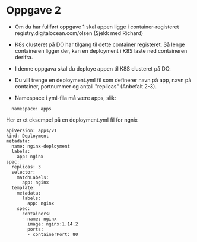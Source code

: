 # Oppgave 2

* Om du har fullført oppgave 1 skal appen ligge i container-registeret registry.digitalocean.com/olsen (Sjekk med Richard)

* K8s clusteret på DO har tilgang til dette container registeret. Så lenge containeren ligger der, kan en deployment i K8S laste ned containeren derifra.

* I denne oppgava skal du deploye appen til K8S clusteret på DO.

* Du vill trenge en deployment.yml fil som definerer navn på app, navn på container, portnummer og antall "replicas" (Anbefalt 2-3).

* Namespace i yml-fila må være apps, slik:
```
  namespace: apps
```

Her er et eksempel på en deployment.yml fil for ngnix

```
apiVersion: apps/v1
kind: Deployment
metadata:
  name: nginx-deployment
  labels:
    app: nginx
spec:
  replicas: 3
  selector:
    matchLabels:
      app: nginx
  template:
    metadata:
      labels:
        app: nginx
    spec:
      containers:
      - name: nginx
        image: nginx:1.14.2
        ports:
        - containerPort: 80

```
